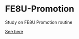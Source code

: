 # FE8U-Promotion
Study on FE8U Promotion routine

[See here](https://feuniverse.us/t/mokhas-hacks-sundries/16204/5)
